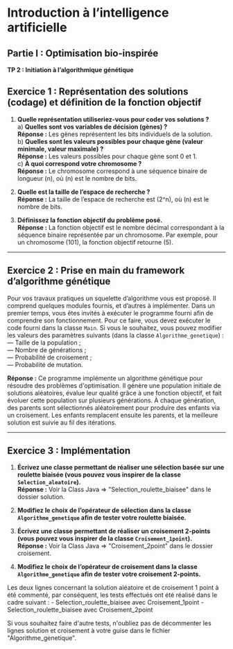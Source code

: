 # Introduction à l’intelligence artificielle  
## Partie I : Optimisation bio-inspirée  

**TP 2 : Initiation à l’algorithmique génétique**   

## Exercice 1 : Représentation des solutions (codage) et définition de la fonction objectif  

1. **Quelle représentation utiliseriez-vous pour coder vos solutions ?**  
   a) **Quelles sont vos variables de décision (gènes) ?**  
    **Réponse :** 
    Les gènes représentent les bits individuels de la solution.  
   b) **Quelles sont les valeurs possibles pour chaque gène (valeur minimale, valeur maximale) ?**  
    **Réponse :** 
    Les valeurs possibles pour chaque gène sont 0 et 1.  
   c) **À quoi correspond votre chromosome ?**  
    **Réponse :** 
    Le chromosome correspond à une séquence binaire de longueur \(n\), où \(n\) est le nombre de bits.  

2. **Quelle est la taille de l’espace de recherche ?**  
   **Réponse :** 
   La taille de l’espace de recherche est \(2^n\), où \(n\) est le nombre de bits.  

3. **Définissez la fonction objectif du problème posé.**  
   **Réponse :** 
   La fonction objectif est le nombre décimal correspondant à la séquence binaire représentée par un chromosome. Par exemple, pour un chromosome \(101\), la fonction objectif retourne \(5\).  

---

## Exercice 2 : Prise en main du framework d’algorithme génétique  

Pour vos travaux pratiques un squelette d’algorithme vous est proposé. Il comprend quelques modules fournis, et d’autres à implémenter. Dans un premier temps, vous êtes invités à exécuter le programme fourni afin de comprendre son fonctionnement. Pour ce faire, vous devez exécuter le code fourni dans la classe `Main`. Si vous le souhaitez, vous pouvez modifier les valeurs des paramètres suivants (dans la classe `Algorithme_genetique`) :  
— Taille de la population ;  
— Nombre de générations ;  
— Probabilité de croisement ;  
— Probabilité de mutation.  


**Réponse :** 
Ce programme implémente un algorithme génétique pour résoudre des problèmes d'optimisation. Il génère une population initiale de solutions aléatoires, évalue leur qualité grâce à une fonction objectif, et fait évoluer cette population sur plusieurs générations. À chaque génération, des parents sont sélectionnés aléatoirement pour produire des enfants via un croisement. Les enfants remplacent ensuite les parents, et la meilleure solution est suivie au fil des itérations.

---

## Exercice 3 : Implémentation  

1. **Écrivez une classe permettant de réaliser une sélection basée sur une roulette biaisée (vous pouvez vous inspirer de la classe `Selection_aleatoire`).**  
**Réponse :**
Voir la Class Java => "Selection_roulette_biaisee" dans le dossier solution.

2. **Modifiez le choix de l’opérateur de sélection dans la classe `Algorithme_genetique` afin de tester votre roulette biaisée.**  

3. **Écrivez une classe permettant de réaliser un croisement 2-points (vous pouvez vous inspirer de la classe `Croisement_1point`).**  
**Réponse :**
Voir la Class Java => "Croisement_2point" dans le dossier croisement.

4. **Modifiez le choix de l’opérateur de croisement dans la classe `Algorithme_genetique` afin de tester votre croisement 2-points.**  

Les deux lignes concernant la solution aléatoire et de croisement 1 point à été commenté, par conséquent, les tests effectués ont été réalisé dans le cadre suivant :
    - Selection_roulette_biaisee avec Croisement_1point
    - Selection_roulette_biaisee avec Croisement_2point 

Si vous souhaitez faire d'autre tests, n'oubliez pas de décommenter les lignes solution et croisement à votre guise dans le fichier "Algorithme_genetique".
 
